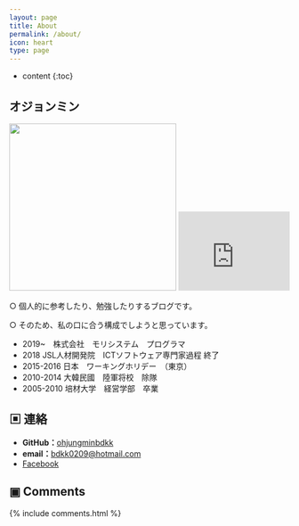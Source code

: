 ```yaml
---
layout: page
title: About
permalink: /about/
icon: heart
type: page
---
```


* content
{:toc}

## **オジョンミン**
 <img src="http://ohjungminbdkk.github.io/img/about/myphoto.jpg" width="300" height="300">
<iframe src="http://githubbadge.appspot.com/ohjungminbdkk?s=1&a=0" style="border: 0;height: 142px;width: 200px;overflow: hidden;" frameBorder="0"></iframe>

○ 個人的に参考したり、勉強したりするブログです。

○ そのため、私の口に合う構成でしようと思っています。

  - 2019~　株式会社　モリシステム　プログラマ
  - 2018 JSL人材開発院　ICTソフトウェア専門家過程 終了
  - 2015-2016 日本　ワーキングホリデー　（東京）
  - 2010-2014 大韓民國　陸軍将校　除隊
 - 2005-2010 培材大学　経営学部　卒業

## ▣ 連絡

- **GitHub：**[ohjungminbdkk](https://ohjungminbdkk.github.io)
- **email：**[bdkk0209@hotmail.com](bdkk0209@hotmail.com)
- [Facebook](https://www.facebook.com/bdkk0209)


## ▣ Comments

{% include comments.html %}
